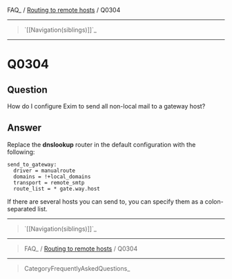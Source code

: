 FAQ\_ / [Routing to remote hosts](FAQ/Routing_to_remote_hosts) / Q0304

* * * * *

> \`[[Navigation(siblings)]]\`\_

* * * * *

Q0304
=====

Question
--------

How do I configure Exim to send all non-local mail to a gateway host?

Answer
------

Replace the **dnslookup** router in the default configuration with the
following:

    send_to_gateway:
      driver = manualroute
      domains = !+local_domains
      transport = remote_smtp
      route_list = * gate.way.host

If there are several hosts you can send to, you can specify them as a
colon-separated list.

* * * * *

> \`[[Navigation(siblings)]]\`\_

* * * * *

> FAQ\_ / [Routing to remote hosts](FAQ/Routing_to_remote_hosts) / Q0304

* * * * *

> CategoryFrequentlyAskedQuestions\_
